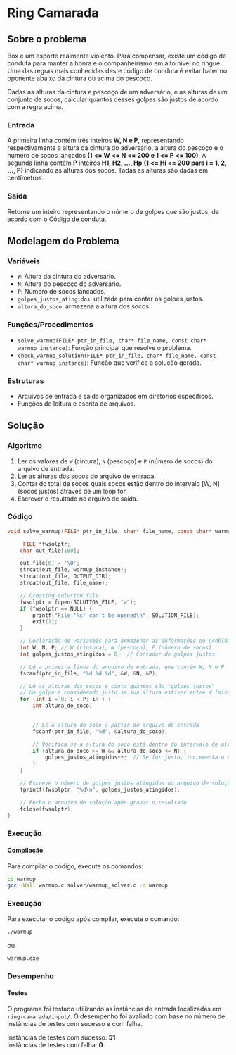 # Ring Camarada

## Sobre o problema

Box é um esporte realmente violento. Para compensar, existe um código de conduta para manter a honra e o companheirismo em alto nível no ringue. Uma das regras mais conhecidas deste código de conduta é evitar bater no oponente abaixo da cintura ou acima do pescoço.

Dadas as alturas da cintura e pescoço de um adversário, e as alturas de um conjunto de socos, calcular quantos desses golpes são justos de acordo com a regra acima.

### Entrada

A primeira linha contém três inteiros **W, N e P**, representando respectivamente a altura da cintura do adversário, a altura do pescoço e o número de socos lançados **(1 <= W <= N <= 200 e 1 <= P <= 100)**. A segunda linha contém **P** inteiros **H1, H2, ..., Hp** **(1 <= Hi <= 200 para i = 1, 2, ..., P)** indicando as alturas dos socos. Todas as alturas são dadas em centímetros.

### Saída

Retorne um inteiro representando o número de golpes que são justos, de acordo com o Código de conduta.

## Modelagem do Problema

### Variáveis

- `W`: Altura da cintura do adversário.
- `N`: Altura do pescoço do adversário.
- `P`: Número de socos lançados.
- `golpes_justos_atingidos`: utilizada para contar os golpes justos.
- `altura_do_soco`: armazena a altura dos socos.

### Funções/Procedimentos

- `solve_warmup(FILE* ptr_in_file, char* file_name, const char* warmup_instance)`: Função principal que resolve o problema.
- `check_warmup_solution(FILE* ptr_in_file, char* file_name, const char* warmup_instance)`: Função que verifica a solução gerada.

### Estruturas

- Arquivos de entrada e saída organizados em diretórios específicos.
- Funções de leitura e escrita de arquivos.

## Solução

### Algoritmo

1. Ler os valores de `W` (cintura), `N` (pescoço) e `P` (número de socos) do arquivo de entrada.
2. Ler as alturas dos socos do arquivo de entrada.
3. Contar do total de socos quais socos estão dentro do intervalo [W, N] (socos justos) através de um loop for.
4. Escrever o resultado no arquivo de saída.

### Código

```c
void solve_warmup(FILE* ptr_in_file, char* file_name, const char* warmup_instance) {

     FILE *fwsolptr;
    char out_file[100];

    out_file[0] = '\0';
    strcat(out_file, warmup_instance);
    strcat(out_file, OUTPUT_DIR);
    strcat(out_file, file_name);

    // Creating solution file
    fwsolptr = fopen(SOLUTION_FILE, "w");
    if (fwsolptr == NULL) {
        printf("File '%s' can't be opened\n", SOLUTION_FILE);
        exit(1);
    }

    // Declaração de variáveis para armazenar as informações do problema
    int W, N, P; // W (cintura), N (pescoço), P (número de socos)
    int golpes_justos_atingidos = 0;  // Contador de golpes justos

    // Lê a primeira linha do arquivo de entrada, que contém W, N e P
    fscanf(ptr_in_file, "%d %d %d", &W, &N, &P);

    // Lê as alturas dos socos e conta quantos são "golpes justos"
    // Um golpe é considerado justo se sua altura estiver entre W (mínimo) e N (máximo)
    for (int i = 0; i < P; i++) {
        int altura_do_soco;

        
        // Lê a altura do soco a partir do arquivo de entrada
        fscanf(ptr_in_file, "%d", &altura_do_soco);

        // Verifica se a altura do soco está dentro do intervalo de altura considerado justo
        if (altura_do_soco >= W && altura_do_soco <= N) {
            golpes_justos_atingidos++;  // Se for justo, incrementa o contador
        }
    }

    // Escreve o número de golpes justos atingidos no arquivo de solução
    fprintf(fwsolptr, "%d\n", golpes_justos_atingidos);

    // Fecha o arquivo de solução após gravar o resultado
    fclose(fwsolptr);
}

```


### Execução
#### Compilação
Para compilar o código, execute os comandos:

```bash
cd warmup
gcc -Wall warmup.c solver/warmup_solver.c -o warmup
```
### Execução
Para executar o código após compilar, execute o comando:
```bash
./warmup 
```
ou
```bash
warmup.exe 
```

### Desempenho
#### Testes

O programa foi testado utilizando as instâncias de entrada localizadas em ``` ring-camarada/input/```. O desempenho foi avaliado com base no número de instâncias de testes com sucesso e com falha.

Instâncias de testes com sucesso: **51** \
Instâncias de testes com falha: **0**



